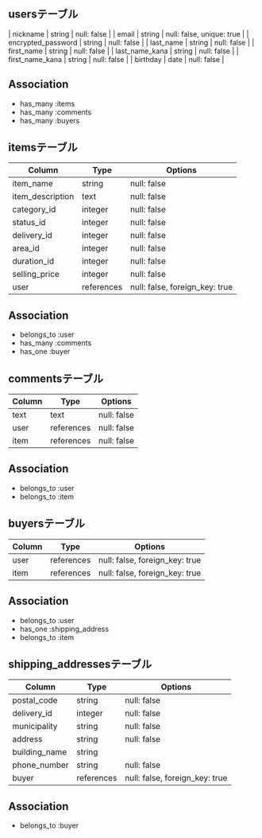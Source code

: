 ## usersテーブル
| nickname            | string  | null: false                 |
| email               | string  | null: false, unique: true   |
| encrypted_password  | string  | null: false                 |
| last_name           | string  | null: false                 |
| first_name          | string  | null: false                 |
| last_name_kana      | string  | null: false                 |
| first_name_kana     | string  | null: false                 |
| birthday            | date    | null: false                 |

## Association

- has_many :items
- has_many :comments
- has_many :buyers

## itemsテーブル
| Column           | Type      | Options                       |
| ---------------- | --------- | ----------------------------- |
| item_name        | string    | null: false                   |
| item_description | text      | null: false                   |
| category_id      | integer   | null: false                   |
| status_id        | integer   | null: false                   |
| delivery_id      | integer   | null: false                   |
| area_id          | integer   | null: false                   |
| duration_id      | integer   | null: false                   |
| selling_price    | integer   | null: false                   |
| user             | references| null: false, foreign_key: true|

## Association

- belongs_to :user
- has_many :comments
- has_one :buyer
## commentsテーブル
| Column     | Type       | Options           |
| ---------- | ---------- | ----------------- |
| text       | text       | null: false       |
| user       | references | null: false       |
| item       | references | null: false       |
## Association
- belongs_to :user
- belongs_to :item

## buyersテーブル
| Column            | Type       | Options                          |
| ----------------- | ---------- | -------------------------------- |
| user              | references | null: false, foreign_key: true   |
| item              | references | null: false, foreign_key: true   |

## Association

- belongs_to :user
- has_one :shipping_address
- belongs_to :item

## shipping_addressesテーブル

| Column             | Type       | Options                         |
| ------------------ | ---------- | ----------------                |
| postal_code        | string     | null: false                     |
| delivery_id        | integer    | null: false                     |
| municipality       | string     | null: false                     |
| address            | string     | null: false                     |
| building_name      | string     |                                 |
| phone_number       | string     | null: false                     |
| buyer              | references | null: false, foreign_key: true  |

## Association

- belongs_to :buyer